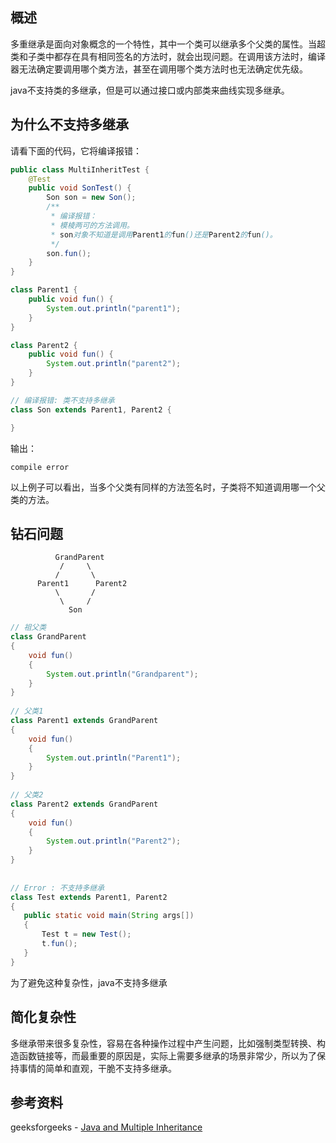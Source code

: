 [//title]:(java为什么不支持多继承)
[//englishTitle]:(why-doesnt-java-support-multiple-inheritance)
[//category]:(java)
[//tags]:(java)
[//createTime]:(20200223)
[//updateTime]:(20200223)
## 概述
多重继承是面向对象概念的一个特性，其中一个类可以继承多个父类的属性。当超类和子类中都存在具有相同签名的方法时，就会出现问题。在调用该方法时，编译器无法确定要调用哪个类方法，甚至在调用哪个类方法时也无法确定优先级。

java不支持类的多继承，但是可以通过接口或内部类来曲线实现多继承。

## 为什么不支持多继承
请看下面的代码，它将编译报错：  
``` java
public class MultiInheritTest {
    @Test
    public void SonTest() {
        Son son = new Son();
        /**
         * 编译报错：
         * 模棱两可的方法调用。
         * son对象不知道是调用Parent1的fun()还是Parent2的fun()。
         */
        son.fun();
    }
}

class Parent1 {
    public void fun() {
        System.out.println("parent1");
    }
}

class Parent2 {
    public void fun() {
        System.out.println("parent2");
    }
}

// 编译报错: 类不支持多继承
class Son extends Parent1, Parent2 {

}
```

输出：  
```
compile error
```

以上例子可以看出，当多个父类有同样的方法签名时，子类将不知道调用哪一个父类的方法。  

## 钻石问题
```
          GrandParent
           /     \
          /       \
      Parent1      Parent2
          \       /
           \     /
             Son
```

``` java
// 祖父类
class GrandParent 
{ 
    void fun() 
    { 
        System.out.println("Grandparent"); 
    } 
} 
  
// 父类1
class Parent1 extends GrandParent 
{ 
    void fun() 
    { 
        System.out.println("Parent1"); 
    } 
} 
  
// 父类2 
class Parent2 extends GrandParent 
{ 
    void fun() 
    { 
        System.out.println("Parent2"); 
    } 
} 
  
  
// Error : 不支持多继承 
class Test extends Parent1, Parent2 
{ 
   public static void main(String args[]) 
   { 
       Test t = new Test(); 
       t.fun(); 
   } 
}
```

为了避免这种复杂性，java不支持多继承  

## 简化复杂性
多继承带来很多复杂性，容易在各种操作过程中产生问题，比如强制类型转换、构造函数链接等，而最重要的原因是，实际上需要多继承的场景非常少，所以为了保持事情的简单和直观，干脆不支持多继承。

## 参考资料
geeksforgeeks - [Java and Multiple Inheritance](https://www.geeksforgeeks.org/java-and-multiple-inheritance/)